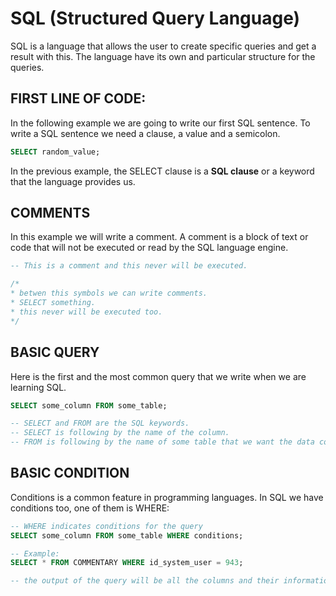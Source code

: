 # SQL (Structured Query Language)

SQL is a language that allows the user to create specific queries and get a result with this.
The language have its own and particular structure for the queries.

## FIRST LINE OF CODE:

In the following example we are going to write our first SQL sentence.
To write a SQL sentence we need a clause, a value and a semicolon.

```SQL
SELECT random_value;
```

In the previous example, the SELECT clause is a **SQL clause** or a keyword that the language provides us.

## COMMENTS

In this example we will write a comment. A comment is a block of text or code that will not be executed or read by the SQL language engine.

```SQL
-- This is a comment and this never will be executed.

/*
* betwen this symbols we can write comments.
* SELECT something.
* this never will be executed too.
*/
```
## BASIC QUERY

Here is the first and the most common query that we write when we are learning SQL.

```SQL
SELECT some_column FROM some_table;

-- SELECT and FROM are the SQL keywords.
-- SELECT is following by the name of the column.
-- FROM is following by the name of some table that we want the data comes from
```


## BASIC CONDITION

Conditions is a common feature in programming languages. In SQL we have conditions too, one of them is WHERE:

```SQL
-- WHERE indicates conditions for the query
SELECT some_column FROM some_table WHERE conditions;

-- Example:
SELECT * FROM COMMENTARY WHERE id_system_user = 943;

-- the output of the query will be all the columns and their information or data but only the rows where id_system_user is equal to 943.
```

